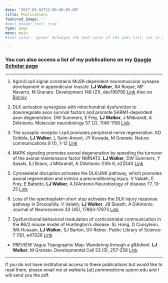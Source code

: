 ```yaml
---
date: "2017-03-02T12:00:00-05:00"
title: Publications
featured_image: ''
#omit_header_text: true
type: page
menu: main
#text_color: 'green' #changes the text color of the pubs list, not in the header

---
```

### You can also access a list of my publications on my [**Google Scholar page**](https://scholar.google.com/citations?user=ErUQxdIAAAAJ&hl=en&oi=ao)
---
1. Agrin/Lrp4 signal constrains MuSK-dependent neuromuscular synapse development in appendicular muscle.
**LJ Walker**, RA Roque, MF Navarro, M Granato. Development 148 (21), dev199790 [Link](https://doi.org/10.1242/dev.199790)
Also on [Biorxiv](https://www.biorxiv.org/content/10.1101/2021.05.07.443163v1.abstract)

2. DLK activation synergizes with mitochondrial dysfunction to downregulate axon survival factors and promote SARM1-dependent axon degeneration. DW Summers, E Frey, **LJ Walker**, J Milbrandt, A DiAntonio. Molecular neurobiology 57 (2), 1146-1158 [Link](https://doi-org.proxy.library.upenn.edu/10.1007/s12035-019-01796-2)

3. The synaptic receptor Lrp4 promotes peripheral nerve regeneration. KD Gribble, **LJ Walker**, L Saint-Amant, JY Kuwada, M Granato. Nature communications 9 (1), 1-12 [Link](https://doi-org.proxy.library.upenn.edu/10.1038/s41467-018-04806-4)

4. MAPK signaling promotes axonal degeneration by speeding the turnover of the axonal maintenance factor NMNAT2. **LJ Walker**, DW Summers, Y Sasaki, EJ Brace, J Milbrandt, A DiAntonio. Elife 6, e22540 [Link](http://dx.doi.org/10.7554/eLife.22540.001)

5. Cytoskeletal disruption activates the DLK/JNK pathway, which promotes axonal regeneration and mimics a preconditioning injury. V Valakh, E Frey, E Babetto, **LJ Walker**, A DiAntonio
Neurobiology of disease 77, 13-25 [Link](https://doi.org/10.1016/j.nbd.2015.02.014)

6. Loss of the spectraplakin short stop activates the DLK injury response pathway in Drosophila. V Valakh, **LJ Walker**, JB Skeath, A DiAntonio. Journal of Neuroscience 33 (45), 17863-17873 [Link](https://doi-org.proxy.library.upenn.edu/10.1523/JNEUROSCI.2196-13.2013) 

7. Dysfunctional behavioral modulation of corticostriatal communication in the R6/2 mouse model of Huntington’s disease. SL Hong, D Cossyleon, WA Hussain, **LJ Walker**, SJ Barton, GV Rebec. Public Library of Science 7 (10), e47026 [Link](https://doi.org/10.1371/journal.pone.0047026)


* *PREVIEW* Vagus Topographic Map: Wandering through a gRAdient. **LJ Walker**, M Granato. Developmental Cell 53 (3), 257-258 [Link](https://doi.org/10.1016/j.devcel.2020.04.014)

---
If you do not have institutional access to these publications but would like to read them, please email me at walkerla [at] pennmedicine.upenn.edu and I will send you the pdf. 
